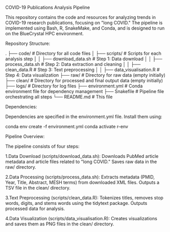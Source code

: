 COVID-19 Publications Analysis Pipeline

This repository contains the code and resources for analyzing trends in COVID-19 research publications, focusing on "long COVID." The pipeline is implemented using Bash, R, SnakeMake, and Conda, and is designed to run on the BlueCrystal HPC environment.

Repository Structure:

.
├── code/                            # Directory for all code files
│   ├── scripts/                     # Scripts for each analysis step
│   │   ├── download_data.sh         # Step 1: Data download
│   │   ├── process_data.sh          # Step 2: Data extraction and cleaning
│   │   ├── clean_data.R             # Step 3: Text preprocessing
│   │   ├── data_visualisation.R     # Step 4: Data visualization
├── raw/                   # Directory for raw data (empty initially)
├── clean/                 # Directory for processed and final output data (empty initially)
├── logs/                  # Directory for log files
├── environment.yml        # Conda environment file for dependency management
├── Snakefile              # Pipeline file orchestrating all steps
└── README.md              # This file


Dependencies:

Dependencies are specified in the environment.yml file. Install them using:

conda env create -f environment.yml
conda activate r-env


Pipeline Overview:

The pipeline consists of four steps:

1.Data Download (scripts/download_data.sh):
Downloads PubMed article metadata and article files related to "long COVID." Saves raw data in the raw/ directory.

2.Data Processing (scripts/process_data.sh):
Extracts metadata (PMID, Year, Title, Abstract, MESH terms) from downloaded XML files. Outputs a TSV file in the clean/ directory.

3.Text Preprocessing (scripts/clean_data.R):
Tokenizes titles, removes stop words, digits, and stems words using the tidytext package. Outputs processed data for analysis.

4.Data Visualization (scripts/data_visualisation.R):
Creates visualizations and saves them as PNG files in the clean/ directory.

